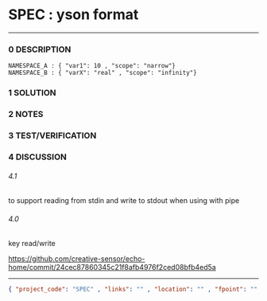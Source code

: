 # SPEC : yson format
--------------------------------
### 0 DESCRIPTION
```
NAMESPACE_A : { "var1": 10 , "scope": "narrow"}
NAMESPACE_B : { "varX": "real" , "scope": "infinity"}
```

### 1 SOLUTION


### 2 NOTES


### 3 TEST/VERIFICATION


### 4 DISCUSSION
###### 4.1
to support reading from stdin and write to stdout when using with pipe

###### 4.0
key read/write

https://github.com/creative-sensor/echo-home/commit/24cec87860345c21f8afb4976f2ced08bfb4ed5a


--------------------------------
```json
{ "project_code": "SPEC" , "links": "" , "location": "" , "fpoint": "" }
```
